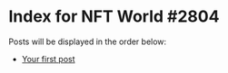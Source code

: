 # Index for NFT World #2804
Posts will be displayed in the order below:

- [Your first post](./001-first.md)


